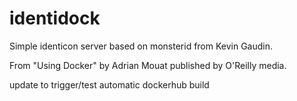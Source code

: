 identidock
==========

Simple identicon server based on monsterid from Kevin Gaudin.

From "Using Docker" by Adrian Mouat published by O'Reilly media.

update to trigger/test automatic dockerhub build
